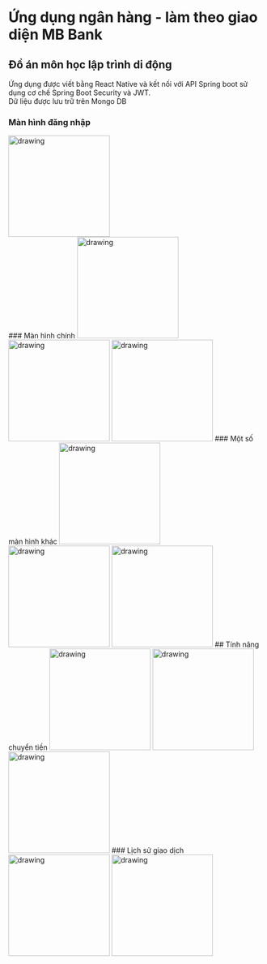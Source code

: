 # Ứng dụng ngân hàng - làm theo giao diện MB Bank
##  Đồ án môn học lập trình di động
Ứng dụng được viết bằng React Native và kết nối với API Spring boot sử dụng cơ chế Spring Boot Security và JWT.  
Dữ liệu được lưu trữ trên Mongo DB   
### Màn hình đăng nhập   
<img src="https://github.com/HuuPhuoc2632/CloneUIMBBank/assets/125341224/88c0f89f-29c4-4811-af04-b33a0c841849" alt="drawing" style="width:200px;" />  
<br>
### Màn hình chính   
<img src="https://github.com/HuuPhuoc2632/CloneUIMBBank/assets/125341224/2c6debd0-ea75-4351-9a5d-3047ad7b7e16" alt="drawing" style="width:200px;" />
<img src="https://github.com/HuuPhuoc2632/CloneUIMBBank/assets/125341224/0671b930-ee07-4a73-abfb-b5835342d9b0" alt="drawing" style="width:200px;" />
<img src="https://github.com/HuuPhuoc2632/CloneUIMBBank/assets/125341224/49061b6c-c6c2-4e00-8b3a-a11a470dfdd6" alt="drawing" style="width:200px;" />   
### Một số màn hình khác   
<img src="https://github.com/HuuPhuoc2632/CloneUIMBBank/assets/125341224/c53b1c78-a3cc-45ce-bb52-a4a6629ea7f2" alt="drawing" style="width:200px;" />
<img src="https://github.com/HuuPhuoc2632/CloneUIMBBank/assets/125341224/00aa297c-9d83-4397-8e91-1bb955abcdac" alt="drawing" style="width:200px;" />
<img src="https://github.com/HuuPhuoc2632/CloneUIMBBank/assets/125341224/0f740957-e7f6-477d-8575-16f9d96e4cc6" alt="drawing" style="width:200px;" />    
## Tính năng chuyển tiền   
<img src="https://github.com/HuuPhuoc2632/CloneUIMBBank/assets/125341224/5901ea36-d2da-43c9-bc1e-5ebba6461c98" alt="drawing" style="width:200px;" />
<img src="https://github.com/HuuPhuoc2632/CloneUIMBBank/assets/125341224/c9f178c0-d4d5-43e2-abcd-093495b11910" alt="drawing" style="width:200px;" />
<img src="https://github.com/HuuPhuoc2632/CloneUIMBBank/assets/125341224/3d3edf29-0032-40c2-b79b-9cd477505ac9" alt="drawing" style="width:200px;" />   
### Lịch sử giao dịch   
<img src="https://github.com/HuuPhuoc2632/CloneUIMBBank/assets/125341224/a0668328-9baa-4f7d-b93b-a8309fa886e7" alt="drawing" style="width:200px;" />
<img src="https://github.com/HuuPhuoc2632/CloneUIMBBank/assets/125341224/b9b88278-9c7f-4276-ac70-6219a00dea14" alt="drawing" style="width:200px;" />



